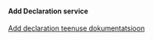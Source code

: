 #### Add Declaration service 

[Add declaration teenuse dokumentatsioon](services/add-declaration-service/doc)